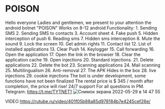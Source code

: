 # POISON
Hello everyone Ladies and gentlemen, we present to your attention the android botnet "POISON"  Works on 8-12 android Functionality: 1. Sending SMS 2. Sending SMS to contacts 3. Account sheet 4. Fake push 5. Hidden interception of push 6. Reading sms 7. Hidden sms interception 8. Mute the sound 9. Lock the screen 10. Get admin rights 11. Contact list 12. List of installed applications 13. Clear Push 14. Keylogger 15. Call forwarding 16. Open the application 17. Open the link in the browser 18. Clear the application cache 19. Open injections 20. Standard injections. 21. Delete applications 22. Delete the bot 23. Scanning applications 24. Mail scanning 25. Multilingualism 26. Anti-removal 27. The APK Hides in the box 28. live injections 29. cookie injections   The bot is under development, some functions have not been finalized The rental price is $ 345 / month after completion, the price will rise!  24/7 support For all questions in PM.​  Telegram: https://t.me/TYTNET1
![Снимок экрана 2022-05-29 в 14 47 55](https://user-images.githubusercontent.com/109356909/179229802-b43967e2-3e40-4685-b8b0-e01a657b5667.png)


  VIDEO           https://rutube.ru/video/401f05b88a85d978184b7e4245cef26e/
